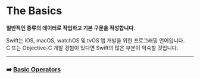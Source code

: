 # The Basics
**일반적인 종류의 데이터로 작업하고 기본 구문을 작성합니다.**

Swift는 iOS, macOS, watchOS 및 tvOS 앱 개발을 위한 프로그래밍 언어입니다.   
C 또는 Objective-C 개발 경험이 있다면 Swift의 많은 부분이 익숙할 것입니다.





***
### ➡️ [Basic Operators](https://github.com/DevWooHyeon/iOS_Documentation/blob/main/Swift%20Documentation/Swift%20Language%20guide/2.Basic%20Operators.md)
